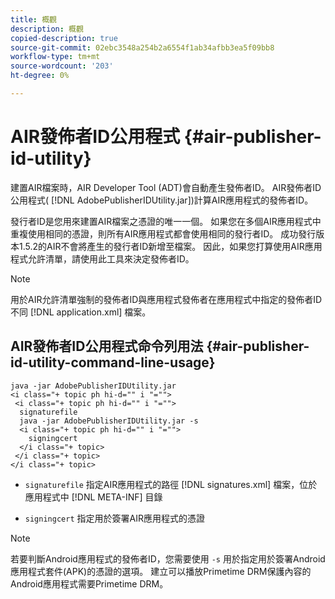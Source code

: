 ```yaml
---
title: 概觀
description: 概觀
copied-description: true
source-git-commit: 02ebc3548a254b2a6554f1ab34afbb3ea5f09bb8
workflow-type: tm+mt
source-wordcount: '203'
ht-degree: 0%

---
```


# AIR發佈者ID公用程式 {#air-publisher-id-utility}

建置AIR檔案時，AIR Developer Tool (ADT)會自動產生發佈者ID。 AIR發佈者ID公用程式( [!DNL AdobePublisherIDUtility.jar])計算AIR應用程式的發佈者ID。

發行者ID是您用來建置AIR檔案之憑證的唯一一個。 如果您在多個AIR應用程式中重複使用相同的憑證，則所有AIR應用程式都會使用相同的發行者ID。 成功發行版本1.5.2的AIR不會將產生的發行者ID新增至檔案。 因此，如果您打算使用AIR應用程式允許清單，請使用此工具來決定發佈者ID。

>[!NOTE]
>
>用於AIR允許清單強制的發佈者ID與應用程式發佈者在應用程式中指定的發佈者ID不同 [!DNL application.xml] 檔案。

## AIR發佈者ID公用程式命令列用法 {#air-publisher-id-utility-command-line-usage}

```
java -jar AdobePublisherIDUtility.jar 
<i class="+ topic ph hi-d="" i "="">
 <i class="+ topic ph hi-d="" i "="">
  signaturefile 
  java -jar AdobePublisherIDUtility.jar -s 
  <i class="+ topic ph hi-d="" i "="">
    signingcert
  </i class="+ topic>
 </i class="+ topic>
</i class="+ topic>
```

* `signaturefile` 指定AIR應用程式的路徑 [!DNL signatures.xml] 檔案，位於應用程式中 [!DNL META-INF] 目錄

* `signingcert` 指定用於簽署AIR應用程式的憑證

>[!NOTE]
>
>若要判斷Android應用程式的發佈者ID，您需要使用 `-s` 用於指定用於簽署Android應用程式套件(APK)的憑證的選項。 建立可以播放Primetime DRM保護內容的Android應用程式需要Primetime DRM。
